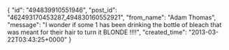  {
   "id": "494839910551946",
   "post_id": "462493170453287_494830160552921",
   "from_name": "Adam Thomas",
   "message": "I wonder if some 1 has been drinking the bottle of bleach that was meant for their hair to turn it BLONDE !!!!",
   "created_time": "2013-03-22T03:43:25+0000"
 }
